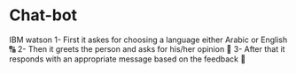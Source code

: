 # Chat-bot
IBM watson
1- First it askes for choosing a language either Arabic or English 🔠
2- Then it greets the person and asks for his/her opinion 💬
3- After that it responds with an appropriate message based on the feedback 🎲

